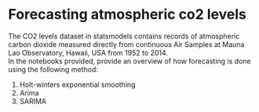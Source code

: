 # Forecasting atmospheric co2 levels
The CO2 levels dataset in statsmodels contains records of atmospheric carbon dioxide measured directly from continuous Air Samples at Mauna Lao Observatory, Hawaii, USA from 1952 to 2014.<br>
In the notebooks provided, provide an overview of how forecasting is done using the following method:
1. Holt-winters exponential smoothing
2. Arima
3. SARIMA
